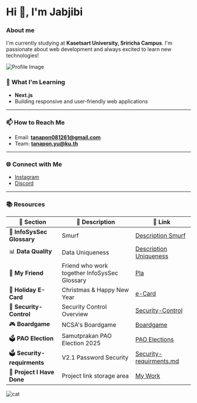 # Hi 👋, I'm Jabjibi
### **About me** 
  I'm currently studying at **Kasetsart University, Sriricha Campus**. I'm passionate about web development and always excited to learn new technologies!

![Profile Image](./image_readme/image_me.jpg)

### 🌱 **What I'm Learning**
- **Next.js**
- Building responsive and user-friendly web applications

---

### 📫 **How to Reach Me**
- Email: **tanapon081261@gmail.com**
- Team: **tanapon.yu@ku.th**

---

### 🌐 **Connect with Me**
- [Instagram](https://instagram.com/jjab_bb)
- [Discord](https://discord.gg/Wtuw6Z5K)

---

### 📚 **Resources**

| 📂 **Section** | 📝 **Description** | 🔗 **Link** |  
|---|---|---|  
| 🔵 **InfoSysSec Glossary** | Smurf | [Description Smurf](smurf.md) |  
| 📊 **Data Quality** | Data Uniqueness | [Description Uniqueness](uniqueness.md) |  
| 👫 **My Friend** | Friend who work together InfoSysSec Glossary | [Pla](https://jis03.github.io) |  
| 🌲 **Holiday E-Card** | Christmas & Happy New Year | [e-Card](e-card.md) |  
| 🔐 **Security-Control** | Security Control Overview | [Security-Control](security-control.md) |  
| 🎮 **Boardgame** | NCSA's Boardgame | [Boardgame](boardgame.md) |  
| 🗳️ **PAO Election** | Samutprakan PAO Election 2025 | [PAO Elections](pao-elections.md) |  
| 🗳️ **Security-requirments** | V2.1 Password Security | [Security-requirments.md](security-requirments.md) |  
| 💼 **Project I Have Done** | Project link storage area | [My Work](mywork.md) |  






![cat](https://media.tenor.com/wht0_M71CxsAAAAi/milkie-spin-milkie-vt.gif)
